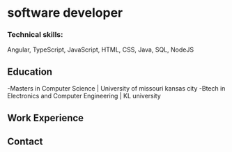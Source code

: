 # software developer
### Technical skills: 
Angular, TypeScript, JavaScript, HTML, CSS, Java, SQL, NodeJS

## Education
-Masters in Computer Science | University of missouri kansas city
-Btech in Electronics and Computer Engineering | KL university

## Work Experience


## Contact 



